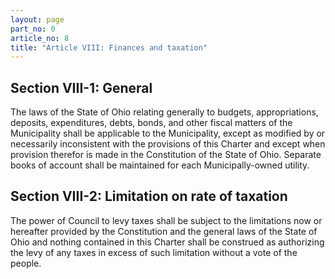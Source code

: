 ```yaml
---
layout: page
part_no: 0
article_no: 8
title: "Article VIII: Finances and taxation"
---
```


## Section VIII-1: General

The laws of the State of Ohio relating generally to budgets, appropriations,
deposits, expenditures, debts, bonds, and other fiscal matters of the
Municipality shall be applicable to the Municipality, except as modified by or
necessarily inconsistent with the provisions of this Charter and except when
provision therefor is made in the Constitution of the State of Ohio. Separate
books of account shall be maintained for each Municipally-owned utility.

## Section VIII-2: Limitation on rate of taxation

The power of Council to levy taxes shall be subject to the limitations now or
hereafter provided by the Constitution and the general laws of the State of Ohio
and nothing contained in this Charter shall be construed as authorizing the levy
of any taxes in excess of such limitation without a vote of the people.
